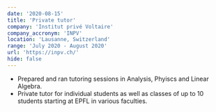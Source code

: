 ```yaml
---
date: '2020-08-15'
title: 'Private tutor'
company: 'Institut privé Voltaire'
company_accronym: 'INPV'
location: 'Lausanne, Switzerland'
range: 'July 2020 - August 2020'
url: 'https://inpv.ch/'
hide: false
---
```


- Prepared and ran tutoring sessions in Analysis, Phyiscs and Linear Algebra.
- Private tutor for individual students as well as classes of up to 10 students starting at EPFL in various faculties.